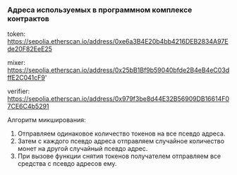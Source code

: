 ### Адреса используемых в программном комплексе контрактов

token: https://sepolia.etherscan.io/address/0xe6a3B4E20b4bb4216DEB2834A97Ede20F82EeE25

mixer: https://sepolia.etherscan.io/address/0x25bB1Bf9b59040bfde2B4eB4eC03dffE2C041cF9'

verifier: https://sepolia.etherscan.io/address/0x979f3be8d44E32B56909DB16614F07CE6C4b5291

Алгоритм микширования:
1) Отправляем одинаковое количество токенов на все псевдо адреса.
2) Затем с каждого псевдо адреса отправляем случайное количество монет на другой случайный псевдо адрес.
3) При вызове функции снятия токенов получателем отправляем все средства с псевдо адресов ему.